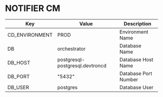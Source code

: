 # NOTIFIER CM

| Key         | Value                    | Description               |
|-------------|--------------------------|---------------------------|
| CD_ENVIRONMENT | PROD                 | Environment Name          |
| DB          | orchestrator            | Database Name             |
| DB_HOST     | postgresql-postgresql.devtroncd | Database Host Name  |
| DB_PORT     | "5432"                   | Database Port Number      |
| DB_USER     | postgres                | Database User             |
